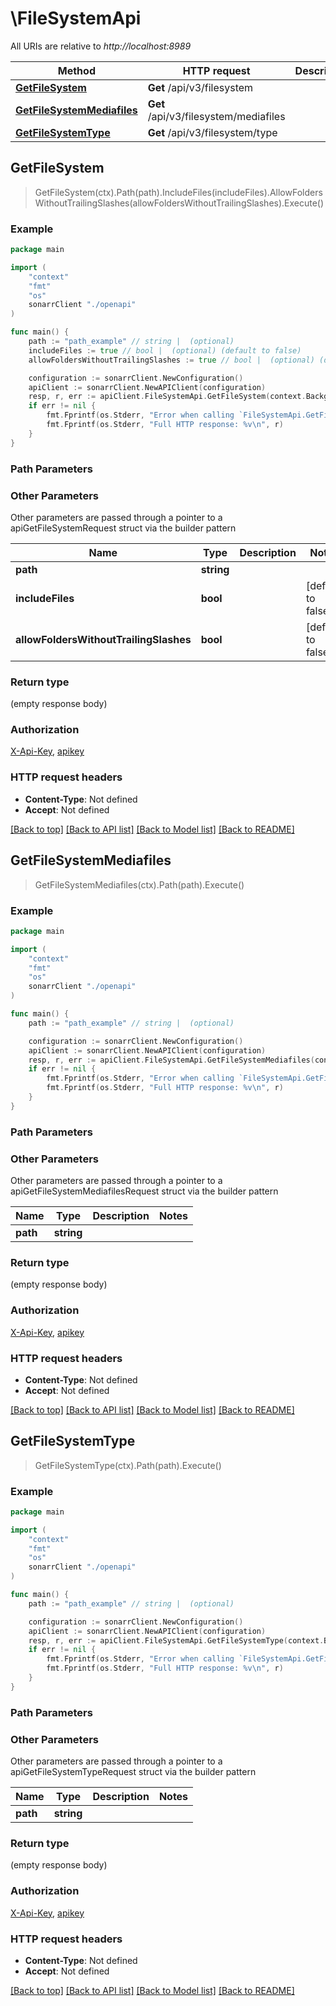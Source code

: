 # \FileSystemApi

All URIs are relative to *http://localhost:8989*

Method | HTTP request | Description
------------- | ------------- | -------------
[**GetFileSystem**](FileSystemApi.md#GetFileSystem) | **Get** /api/v3/filesystem | 
[**GetFileSystemMediafiles**](FileSystemApi.md#GetFileSystemMediafiles) | **Get** /api/v3/filesystem/mediafiles | 
[**GetFileSystemType**](FileSystemApi.md#GetFileSystemType) | **Get** /api/v3/filesystem/type | 



## GetFileSystem

> GetFileSystem(ctx).Path(path).IncludeFiles(includeFiles).AllowFoldersWithoutTrailingSlashes(allowFoldersWithoutTrailingSlashes).Execute()



### Example

```go
package main

import (
    "context"
    "fmt"
    "os"
    sonarrClient "./openapi"
)

func main() {
    path := "path_example" // string |  (optional)
    includeFiles := true // bool |  (optional) (default to false)
    allowFoldersWithoutTrailingSlashes := true // bool |  (optional) (default to false)

    configuration := sonarrClient.NewConfiguration()
    apiClient := sonarrClient.NewAPIClient(configuration)
    resp, r, err := apiClient.FileSystemApi.GetFileSystem(context.Background()).Path(path).IncludeFiles(includeFiles).AllowFoldersWithoutTrailingSlashes(allowFoldersWithoutTrailingSlashes).Execute()
    if err != nil {
        fmt.Fprintf(os.Stderr, "Error when calling `FileSystemApi.GetFileSystem``: %v\n", err)
        fmt.Fprintf(os.Stderr, "Full HTTP response: %v\n", r)
    }
}
```

### Path Parameters



### Other Parameters

Other parameters are passed through a pointer to a apiGetFileSystemRequest struct via the builder pattern


Name | Type | Description  | Notes
------------- | ------------- | ------------- | -------------
 **path** | **string** |  | 
 **includeFiles** | **bool** |  | [default to false]
 **allowFoldersWithoutTrailingSlashes** | **bool** |  | [default to false]

### Return type

 (empty response body)

### Authorization

[X-Api-Key](../README.md#X-Api-Key), [apikey](../README.md#apikey)

### HTTP request headers

- **Content-Type**: Not defined
- **Accept**: Not defined

[[Back to top]](#) [[Back to API list]](../README.md#documentation-for-api-endpoints)
[[Back to Model list]](../README.md#documentation-for-models)
[[Back to README]](../README.md)


## GetFileSystemMediafiles

> GetFileSystemMediafiles(ctx).Path(path).Execute()



### Example

```go
package main

import (
    "context"
    "fmt"
    "os"
    sonarrClient "./openapi"
)

func main() {
    path := "path_example" // string |  (optional)

    configuration := sonarrClient.NewConfiguration()
    apiClient := sonarrClient.NewAPIClient(configuration)
    resp, r, err := apiClient.FileSystemApi.GetFileSystemMediafiles(context.Background()).Path(path).Execute()
    if err != nil {
        fmt.Fprintf(os.Stderr, "Error when calling `FileSystemApi.GetFileSystemMediafiles``: %v\n", err)
        fmt.Fprintf(os.Stderr, "Full HTTP response: %v\n", r)
    }
}
```

### Path Parameters



### Other Parameters

Other parameters are passed through a pointer to a apiGetFileSystemMediafilesRequest struct via the builder pattern


Name | Type | Description  | Notes
------------- | ------------- | ------------- | -------------
 **path** | **string** |  | 

### Return type

 (empty response body)

### Authorization

[X-Api-Key](../README.md#X-Api-Key), [apikey](../README.md#apikey)

### HTTP request headers

- **Content-Type**: Not defined
- **Accept**: Not defined

[[Back to top]](#) [[Back to API list]](../README.md#documentation-for-api-endpoints)
[[Back to Model list]](../README.md#documentation-for-models)
[[Back to README]](../README.md)


## GetFileSystemType

> GetFileSystemType(ctx).Path(path).Execute()



### Example

```go
package main

import (
    "context"
    "fmt"
    "os"
    sonarrClient "./openapi"
)

func main() {
    path := "path_example" // string |  (optional)

    configuration := sonarrClient.NewConfiguration()
    apiClient := sonarrClient.NewAPIClient(configuration)
    resp, r, err := apiClient.FileSystemApi.GetFileSystemType(context.Background()).Path(path).Execute()
    if err != nil {
        fmt.Fprintf(os.Stderr, "Error when calling `FileSystemApi.GetFileSystemType``: %v\n", err)
        fmt.Fprintf(os.Stderr, "Full HTTP response: %v\n", r)
    }
}
```

### Path Parameters



### Other Parameters

Other parameters are passed through a pointer to a apiGetFileSystemTypeRequest struct via the builder pattern


Name | Type | Description  | Notes
------------- | ------------- | ------------- | -------------
 **path** | **string** |  | 

### Return type

 (empty response body)

### Authorization

[X-Api-Key](../README.md#X-Api-Key), [apikey](../README.md#apikey)

### HTTP request headers

- **Content-Type**: Not defined
- **Accept**: Not defined

[[Back to top]](#) [[Back to API list]](../README.md#documentation-for-api-endpoints)
[[Back to Model list]](../README.md#documentation-for-models)
[[Back to README]](../README.md)

